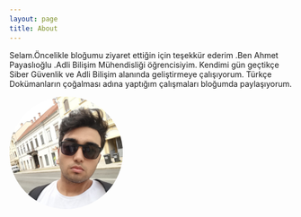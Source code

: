 ```yaml
---
layout: page
title: About
---
```


 <p>Selam.Öncelikle bloğumu ziyaret ettiğin için teşekkür ederim .Ben Ahmet Payaslıoğlu .Adli Bilişim Mühendisliği öğrencisiyim. Kendimi gün geçtikçe Siber Güvenlik ve Adli Bilişim alanında geliştirmeye çalışıyorum. Türkçe Dokümanların çoğalması adına yaptığım çalışmaları bloğumda paylaşıyorum. </p>

<html>
<head>
<meta name="viewport" content="width=device-width, initial-scale=1">
<style>
img {
  /* display: inlineblock; */
  margin-left: auto;
  margin-right: auto;
  border-radius: 50%;
}
</style>
</head>
<body>

<p><img src="/saas.jpeg"  alt="Ahmet Payaslıoğlu" style="width:40%"></p>

</body>
</html>
